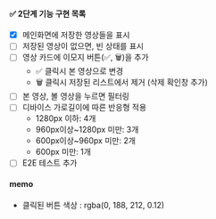 #### ✅ 2단계 기능 구현 목록

- [x] 메인화면에 저장한 영상들을 표시
- [ ] 저장된 영상이 없으면, 빈 상태를 표시
- [ ] 영상 카드에 이모지 버튼(✅, 🗑️)을 추가
  - ✅ 클릭시 본 영상으로 변경
  - 🗑️ 클릭시 저장된 리스트에서 제거 (삭제 확인창 추가)
- [ ] 본 영상, 볼 영상을 누르면 필터링
- [ ] 디바이스 가로길이에 따른 반응형 적용
  - 1280px 이하: 4개
  - 960px이상~1280px 미만: 3개
  - 600px이상~960px 미만: 2개
  - 600px 미만: 1개
- [ ] E2E 테스트 추가

#### memo

- 클릭된 버튼 색상 : rgba(0, 188, 212, 0.12)

